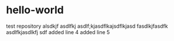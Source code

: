# hello-world
test repository
alsdkjf asdlfkj asdlf;kjasdflkajsdflkjasd fasdlkjfasdfk asdlfkjasdlkfj sdf
added line 4
added line 5
